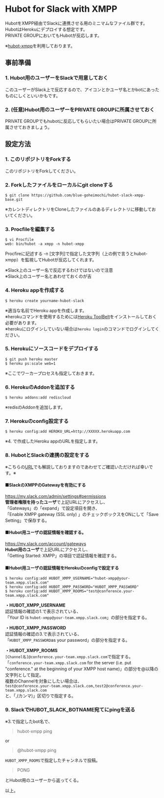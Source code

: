 # Hubot for Slack with XMPP

HubotをXMPP経由でSlackに連携させる用のミニマムなファイル群です。  
HubotはHerokuにデプロイする想定です。  
PRIVATE GROUPにおいてもHubotが反応します。

※[hubot-xmpp](https://github.com/markstory/hubot-xmpp)を利用しております。

## 事前準備

### 1. Hubot用のユーザーをSlackで用意しておく

このユーザーがSlack上で反応するので、アイコンとかユーザ名とかbotにあったものにしくといいかもです。

### 2. (任意)Hubot用のユーザーをPRIVATE GROUPに所属させておく

PRIVATE GROUPでもhubotに反応してもらいたい場合はPRIVATE GROUPに所属させておきましょう。

## 設定方法

### 1. このリポジトリをForkする

このリポジトリをForkしてください。

### 2. Forkしたファイルをローカルにgit cloneする

    $ git clone https://github.com/blue-goheimochi/hubot-slack-xmpp-base.git

※カレントディレクトリをCloneしたファイルのあるディレクトリに移動しておいてください。

### 3. Procfileを編集する

    $ vi Procfile
    web: bin/hubot -a xmpp -n hubot-xmpp

Procfireに記述する -n [文字列]で指定した文字列（上の例で言うとhubot-xmpp）を監視してHubotが反応してくれます。  

※Slack上のユーザー名で反応するわけではないので注意  
※Slack上のユーザー名とあわせておくのが吉

### 4. Heroku appを作成する

    $ heroku create yourname-hubot-slack

※適当な名前でHeroku appを作成します。  
※herokuコマンドを使用するためには[Heroku ToolBelt](https://toolbelt.heroku.com/)をインストールしておく必要があります。  
※herokuにログインしていない場合は`heroku login`のコマンドでログインしてください。

### 5. Herokuにソースコードをデプロイする

    $ git push heroku master
    $ heroku ps:scale web=1

※ここでワーカープロセスも指定しておきます。

### 6. HerokuのAddonを追加する

    $ heroku addons:add rediscloud

※redisのAddonを追加します。

### 7. Herokuのconfig設定する

    $ heroku config:add HEROKU_URL=http://XXXXX.herokuapp.com

※4. で作成したHeroku appのURLを指定します。

### 8. HubotとSlackの連携の設定をする

※こちらの[URL](blue-goheimochi.hatenablog.com/entry/2014/10/19/SlackとHubotを連携させてPRIVATE_GROUPでも動くようにしてみた#HubotAndSlackSetting)でも解説しておりますのであわせてご確認いただければ幸いです。※

#### ■SlackのXMPPのGatewayを有効にする

https://my.slack.com/admin/settings#permissions  
**管理者権限を持ったユーザ**で上記URLにアクセスし、  
「Gateways」の「expand」で設定項目を開き、  
「Enable XMPP gateway (SSL only) 」のチェックボックスをONにして「Save Setting」で保存する。

#### ■Hubot用ユーザの認証情報を確認する。

https://my.slack.com/account/gateways  
**Hubot用のユーザ**で上記URLにアクセスし、  
「Getting Started: XMPP」の項目で認証情報を確認する。

#### ■Hubot用ユーザの認証情報をHerokuのconfigで設定する

    $ heroku config:add HUBOT_XMPP_USERNAME="hubot-xmpp@your-team.xmpp.slack.com"
    $ heroku config:add HUBOT_XMPP_PASSWORD="HUBOT_XMPP_PASSWORD"
    $ heroku config:add HUBOT_XMPP_ROOMS="test@conference.your-team.xmpp.slack.com"

**・HUBOT_XMPP_USERNAME**  
認証情報の確認の1.で表示されている、  
「Your ID is `hubot-xmpp@your-team.xmpp.slack.com`」の部分を指定する。  

**・HUBOT_XMPP_PASSWORD**  
認証情報の確認の3.で表示されている、  
「`HUBOT_XMPP_PASSWORD`as your password」の部分を指定する。

**・HUBOT_XMPP_ROOMS**  
`[Channel名]@conference.your-team.xmpp.slack.com`で指定する。
「`conference.your-team.xmpp.slack.com` for the server (i.e. put "conference." at the beginning of your XMPP host name)」の部分を@以降の文字列として指定。  
複数のChannelを対象にしたい場合は、  
`test@conference.your-team.xmpp.slack.com,test2@conference.your-team.xmpp.slack.com`  
と、「,(カンマ)」区切りで指定する。

### 9. SlackでHUBOT_SLACK_BOTNAME宛てにpingを送る

※3.で指定したbot名で、

> hubot-xmpp ping

or

> @hubot-xmpp ping

`HUBOT_XMPP_ROOMS`で指定したチャンネルで投稿。

> PONG

とHubot用のユーザーから返ってくる。

以上。
